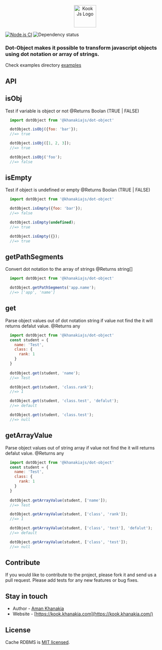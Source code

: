 <p align="center">
  <a href="https://kook.khanakia.com/" target="blank"><img src="https://avatars2.githubusercontent.com/u/66347265?s=400&u=b1b91a259fdc55c20a14b18b144ca6af4ed33931&v=4" width="70" alt="Kook Js Logo" /></a>
</p>


[![Node.js CI](https://github.com/node-cache/node-cache/workflows/Node.js%20CI/badge.svg?branch=master)](https://github.com/node-cache/node-cache/actions?query=workflow%3A%22Node.js+CI%22+branch%3A%22master%22)
![Dependency status](https://img.shields.io/david/node-cache/node-cache)


### Dot-Object makes it possible to transform javascript objects using dot notation or array of strings.

Check examples directory [examples](https://github.com/kookjs/kook/tree/master/modules/dot-object/examples)


## API
## isObj
Test if variable is object or not
@Returns Boolan (TRUE | FALSE)
```js
  import dotObject from '@khanakiajs/dot-object'

  dotObject.isObj({foo: 'bar'});
  //=> true

  dotObject.isObj([1, 2, 3]);
  //=> true

  dotObject.isObj('foo');
  //=> false
```

## isEmpty
Test if object is undefined or empty
@Returns Boolan (TRUE | FALSE)
```js
  import dotObject from '@khanakiajs/dot-object'

  dotObject.isEmpty({foo: 'bar'});
  //=> false

  dotObject.isEmpty(undefined);
  //=> true

  dotObject.isEmpty({});
  //=> true
```

## getPathSegments
Convert dot notation to the array of strings
@Returns string[]
```js
  import dotObject from '@khanakiajs/dot-object'

  dotObject.getPathSegments('app.name');
  //=> ['app', 'name']
```

## get
Parse object values out of dot notation string if value not find the it will returns defalut value.
@Returns any
```js
  import dotObject from '@khanakiajs/dot-object'
  const student = {
    name: 'Test',
    class: {
      rank: 1
    }
  }
  
  dotObject.get(student, 'name');
  //=> Test

  dotObject.get(student, 'class.rank');
  //=> 1

  dotObject.get(student, 'class.test', 'defalut');
  //=> default

  dotObject.get(student, 'class.test');
  //=> null
```


## getArrayValue
Parse object values out of string array if value not find the it will returns defalut value.
@Returns any
```js
  import dotObject from '@khanakiajs/dot-object'
  const student = {
    name: 'Test',
    class: {
      rank: 1
    }
  }
  
  dotObject.getArrayValue(student, ['name']);
  //=> Test

  dotObject.getArrayValue(student, ['class', 'rank']);
  //=> 1

  dotObject.getArrayValue(student, ['class', 'test'], 'defalut');
  //=> default

  dotObject.getArrayValue(student, ['class', 'test']);
  //=> null
```


## Contribute

If you would like to contribute to the project, please fork it and send us a pull request.  Please add tests
for any new features or bug fixes.

## Stay in touch

* Author - [Aman Khanakia](https://twitter.com/mrkhanakia)
* Website - [https://kook.khanakia.com](https://kook.khanakia.com/)

## License

Cache RDBMS is [MIT licensed](LICENSE).
